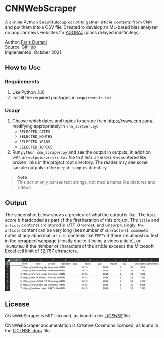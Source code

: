 # CNNWebScraper

A simple Python Beautifulsoup script to gather article contents from CNN and put them into a CSV file. Created to develop an ML-based bias  analyzer on popular news websites for [AGORAx](https://theagorax.com/) (plans delayed indefinitely).

Author: [Faris Durrani](https://github.com/farisdurrani) <br>
Source: [GitHub](https://github.com/farisdurrani/CNNWebScraper) <br>
Implemented: October 2021

## How to Use

### Requirements
1. Use Python 3.10
2. Install the required packages in `requirements.txt`

### Usage
1. Choose which dates and topics to scrape from https://www.cnn.com/, modifying appropriately in `cnn_scraper.py`:
    - `SELECTED_DATES`
    - `SELECTED_MONTHS`
    - `SELECTED_YEARS`
    - `SELECTED_TOPICS`
2. Run `python cnn_scraper.py` and see the output in outputs, in addition with an `outputs/errors.txt` file that lists all errors encountered like broken links in the project root directory. The reader may see some sample outputs in the `output_samples` directory.

> **Note** <br>
> This script only parses text strings, not media items like pictures and videos.

## Output

The screenshot below shows a preview of what the output is like. The `bias` score is hardcoded as part of the first iteration of this project. The `title` and `article` contents are stored in UTF-8 format, and unsurprusingly, the `article` content can be very long (see number of `characters`). `comments` notes of any abnormal `article` contents like `EMPTY` if there are almost no text in the scrapped webpage (mostly due to it being a video article), or `TRUNCATED` if the number of characters of the article exceeds the Microsoft Excel cell limit of [32,767 characters](https://support.microsoft.com/en-us/office/excel-specifications-and-limits-1672b34d-7043-467e-8e27-269d656771c3).

![](.github/readme_images/output_preview.png)

## License

CNNWebScraper is MIT licensed, as found in the [LICENSE](./LICENSE) file.

CNNWebScraper documentation is Creative Commons licensed, as found in the [LICENSE-docs](.github/LICENSE-docs) file.
